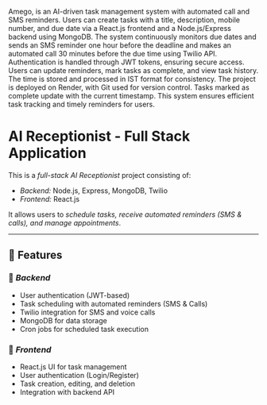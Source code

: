 
 Amego, is an AI-driven task management system with automated call and SMS reminders. Users can create tasks with a title, description, mobile number, and due date via a React.js frontend and a Node.js/Express backend using MongoDB. The system continuously monitors due dates and sends an SMS reminder one hour before the deadline and makes an automated call 30 minutes before the due time using Twilio API. Authentication is handled through JWT tokens, ensuring secure access. Users can update reminders, mark tasks as complete, and view task history. The time is stored and processed in IST format for consistency. The project is deployed on Render, with Git used for version control. Tasks marked as complete update with the current timestamp. This system ensures efficient task tracking and timely reminders for users. 

 # AI Receptionist - Full Stack Application  

This is a *full-stack AI Receptionist* project consisting of:  
- *Backend:* Node.js, Express, MongoDB, Twilio  
- *Frontend:* React.js  

It allows users to *schedule tasks, receive automated reminders (SMS & calls), and manage appointments*.

---

## 📌 Features
### 🔹 *Backend*
- User authentication (JWT-based)
- Task scheduling with automated reminders (SMS & Calls)
- Twilio integration for SMS and voice calls
- MongoDB for data storage
- Cron jobs for scheduled task execution

### 🔹 *Frontend*
- React.js UI for task management  
- User authentication (Login/Register)  
- Task creation, editing, and deletion  
- Integration with backend API  

